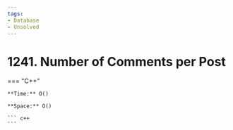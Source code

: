 ```yaml
---
tags:
- Database
- Unsolved
---
```



# 1241. Number of Comments per Post

=== "C++"

    **Time:** O()

    **Space:** O()

    ``` c++
    ```